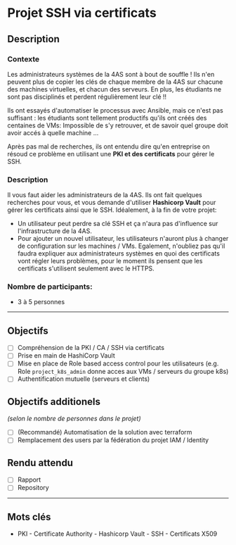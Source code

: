 # Projet SSH via certificats


## Description
### Contexte
Les administrateurs systèmes de la 4AS sont à bout de souffle ! Ils n'en peuvent plus de copier les clés de chaque membre de la 4AS sur chacune des machines virtuelles, et chacun des serveurs.
En plus, les étudiants ne sont pas disciplinés et perdent régulièrement leur clé !!

Ils ont essayés d'automatiser le processus avec Ansible, mais ce n'est pas suffisant : les étudiants sont tellement productifs qu'ils ont créés des centaines de VMs: Impossible de s'y retrouver, et de savoir quel groupe doit avoir accés à quelle machine ...

Après pas mal de recherches, ils ont entendu dire qu'en entreprise on résoud ce problème en utilisant une **PKI et des certificats** pour gérer le SSH.

### Description
Il vous faut aider les administrateurs de la 4AS. 
Ils ont fait quelques recherches pour vous, et vous demande d'utiliser **Hashicorp Vault** pour gérer les certificats ainsi que le SSH.
Idéalement, à la fin de votre projet:
- Un utilisateur peut perdre sa clé SSH et ça n'aura pas d'influence sur l'infrastructure de la 4AS.
- Pour ajouter un nouvel utilisateur, les utilisateurs n'auront plus à changer de configuration sur les machines / VMs.
Egalement, n'oubliez pas qu'il faudra expliquer aux administrateurs systèmes en quoi des certificats vont régler leurs problèmes, pour le moment ils pensent que les certificats s'utilisent seulement avec le HTTPS.


### Nombre de participants:
* 3 à 5 personnes


---
## Objectifs
- [ ] Compréhension de la PKI / CA / SSH via certificats
- [ ] Prise en main de HashiCorp Vault
- [ ] Mise en place de Role based access control pour les utilisateurs (e.g. Role `project_k8s_admin` donne acces aux VMs / serveurs du groupe k8s)
- [ ] Authentification mutuelle (serveurs et clients)

## Objectifs additionels 
_(selon le nombre de personnes dans le projet)_
- [ ] (Recommandé) Automatisation de la solution avec terraform 
- [ ] Remplacement des users par la fédération du projet IAM / Identity

## Rendu attendu
- [ ] Rapport 
- [ ] Repository

---
## Mots clés
* PKI - Certificate Authority - Hashicorp Vault - SSH - Certificats X509
